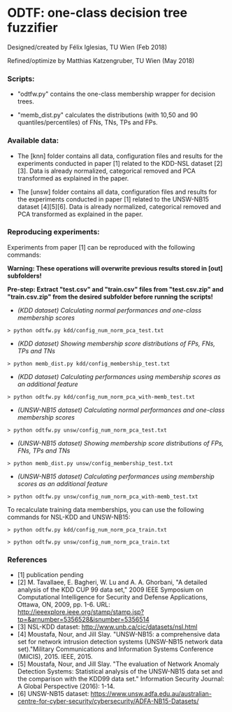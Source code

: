 # ODTF: one-class decision tree fuzzifier

Designed/created by Félix Iglesias, TU Wien (Feb 2018)

Refined/optimize by Matthias Katzengruber, TU Wien (May 2018)

### Scripts:

- "odtfw.py" contains the one-class membership wrapper for decision trees.

- "memb_dist.py" calculates the distributions (with 10,50 and 90 quantiles/percentiles) of FNs, TNs, TPs and FPs.

###  Available data:

- The [knn] folder contains all data, configuration files and results for the experiments conducted in paper [1] related to the KDD-NSL dataset [2][3]. Data is already normalized, categorical removed and PCA transformed as explained in the paper.

- The [unsw] folder contains all data, configuration files and results for the experiments conducted in paper [1] related to the UNSW-NB15 dataset [4][5][6]. Data is already normalized, categorical removed and PCA transformed as explained in the paper.

###  Reproducing experiments:

Experiments from paper [1] can be reproduced with the following commands: 

**Warning: These operations will overwrite previous results stored in [out] subfolders!**

**Pre-step: Extract "test.csv" and "train.csv" files from "test.csv.zip" and "train.csv.zip" from the desired subfolder before running the scripts!**

- *(KDD dataset) Calculating normal performances and one-class membership scores*
```
> python odtfw.py kdd/config_num_norm_pca_test.txt
```
- *(KDD dataset) Showing membership score distributions of FPs, FNs, TPs and TNs*
```
> python memb_dist.py kdd/config_membership_test.txt
```
- *(KDD dataset) Calculating performances using membership scores as an additional feature*
```
> python odtfw.py kdd/config_num_norm_pca_with-memb_test.txt
```

- *(UNSW-NB15 dataset) Calculating normal performances and one-class membership scores*
```
> python odtfw.py unsw/config_num_norm_pca_test.txt
```
- *(UNSW-NB15 dataset) Showing membership score distributions of FPs, FNs, TPs and TNs*
```
> python memb_dist.py unsw/config_membership_test.txt
```
- *(UNSW-NB15 dataset) Calculating performances using membership scores as an additional feature*
```
> python odtfw.py unsw/config_num_norm_pca_with-memb_test.txt
```

To recalculate training data memberships, you can use the following commands for NSL-KDD and UNSW-NB15:
```
> python odtfw.py kdd/config_num_norm_pca_train.txt

> python odtfw.py unsw/config_num_norm_pca_train.txt
```
### References
- [1] publication pending
- [2] M. Tavallaee, E. Bagheri, W. Lu and A. A. Ghorbani, "A detailed analysis of the KDD CUP 99 data set," 2009 IEEE Symposium on Computational Intelligence for Security and Defense Applications, Ottawa, ON, 2009, pp. 1-6. URL: http://ieeexplore.ieee.org/stamp/stamp.jsp?tp=&arnumber=5356528&isnumber=5356514
- [3] NSL-KDD dataset: http://www.unb.ca/cic/datasets/nsl.html
- [4] Moustafa, Nour, and Jill Slay. "UNSW-NB15: a comprehensive data set for network intrusion detection systems (UNSW-NB15 network data set)."Military Communications and Information Systems Conference (MilCIS), 2015. IEEE, 2015.
- [5] Moustafa, Nour, and Jill Slay. "The evaluation of Network Anomaly Detection Systems: Statistical analysis of the UNSW-NB15 data set and the comparison with the KDD99 data set." Information Security Journal: A Global Perspective (2016): 1-14.
- [6] UNSW-NB15 dataset: https://www.unsw.adfa.edu.au/australian-centre-for-cyber-security/cybersecurity/ADFA-NB15-Datasets/
